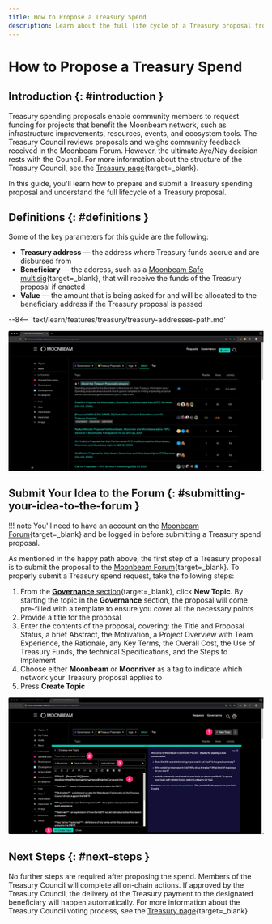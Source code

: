 ```yaml
---
title: How to Propose a Treasury Spend
description: Learn about the full life cycle of a Treasury proposal from the initial proposal on Moonbeam's Community Forum to Council approval of the on-chain spend.
---
```


# How to Propose a Treasury Spend

## Introduction {: #introduction }

Treasury spending proposals enable community members to request funding for projects that benefit the Moonbeam network, such as infrastructure improvements, resources, events, and ecosystem tools. The Treasury Council reviews proposals and weighs community feedback received in the Moonbeam Forum. However, the ultimate Aye/Nay decision rests with the Council. For more information about the structure of the Treasury Council, see the [Treasury page](/learn/features/treasury/){target=\_blank}.

In this guide, you'll learn how to prepare and submit a Treasury spending proposal and understand the full lifecycle of a Treasury proposal. 

## Definitions {: #definitions }

Some of the key parameters for this guide are the following:

 - **Treasury address** — the address where Treasury funds accrue and are disbursed from
 - **Beneficiary** — the address, such as a [Moonbeam Safe multisig](/tokens/manage/multisig-safe/){target=\_blank}, that will receive the funds of the Treasury proposal if enacted
 - **Value** — the amount that is being asked for and will be allocated to the beneficiary address if the Treasury proposal is passed

--8<-- 'text/learn/features/treasury/treasury-addresses-path.md'

![Moonbeam Forum Home](/images/tokens/governance/treasury-proposals/treasury-proposal-1.webp)

## Submit Your Idea to the Forum {: #submitting-your-idea-to-the-forum }

!!! note
    You'll need to have an account on the [Moonbeam Forum](https://forum.moonbeam.network/){target=\_blank} and be logged in before submitting a Treasury spend proposal.

As mentioned in the happy path above, the first step of a Treasury proposal is to submit the proposal to the [Moonbeam Forum](https://forum.moonbeam.network/c/governance/Treasury-proposals/8){target=\_blank}. To properly submit a Treasury spend request, take the following steps:

1. From the [**Governance** section](https://forum.moonbeam.network/c/governance/Treasury-proposals/8){target=\_blank}, click **New Topic**. By starting the topic in the **Governance** section, the proposal will come pre-filled with a template to ensure you cover all the necessary points 
2. Provide a title for the proposal
3. Enter the contents of the proposal, covering: the Title and Proposal Status, a brief Abstract, the Motivation, a Project Overview with Team Experience, the Rationale, any Key Terms, the Overall Cost, the Use of Treasury Funds, the technical Specifications, and the Steps to Implement
4. Choose either **Moonbeam** or **Moonriver** as a tag to indicate which network your Treasury proposal applies to
5. Press **Create Topic**

![Submit a Treasury spend proposal](/images/tokens/governance/treasury-proposals/treasury-proposal-2.webp)

## Next Steps {: #next-steps }

No further steps are required after proposing the spend. Members of the Treasury Council will complete all on-chain actions. If approved by the Treasury Council, the delivery of the Treasury payment to the designated beneficiary will happen automatically. For more information about the Treasury Council voting process, see the [Treasury page](/learn/features/treasury/#Treasury-council-voting-process){target=\_blank}.